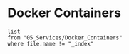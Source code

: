 # Docker Containers

```dataview
list
from "05_Services/Docker_Containers"
where file.name != "_index"
```
